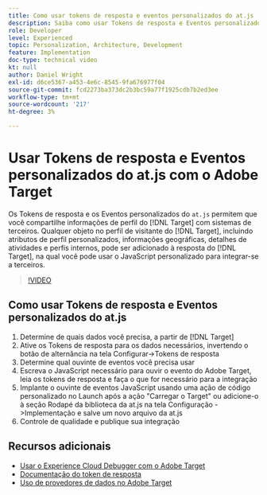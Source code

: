 ```yaml
---
title: Como usar tokens de resposta e eventos personalizados do at.js
description: Saiba como usar Tokens de resposta e Eventos personalizados do at.js para compartilhar informações de perfil do Target com sistemas de terceiros.
role: Developer
level: Experienced
topic: Personalization, Architecture, Development
feature: Implementation
doc-type: technical video
kt: null
author: Daniel Wright
exl-id: d6ce5367-a453-4e6c-8545-9fa676977f04
source-git-commit: fcd2273ba373dc2b3bc59a77f1925cdb7b2ed3ee
workflow-type: tm+mt
source-wordcount: '217'
ht-degree: 3%

---
```


# Usar Tokens de resposta e Eventos personalizados do at.js com o Adobe Target

Os Tokens de resposta e os Eventos personalizados do `at.js` permitem que você compartilhe informações de perfil do [!DNL Target] com sistemas de terceiros. Qualquer objeto no perfil de visitante do [!DNL Target], incluindo atributos de perfil personalizados, informações geográficas, detalhes de atividades e perfis internos, pode ser adicionado à resposta do [!DNL Target], na qual você pode usar o JavaScript personalizado para integrar-se a terceiros.

>[!VIDEO](https://video.tv.adobe.com/v/23253/?quality=12)

## Como usar Tokens de resposta e Eventos personalizados do at.js

1. Determine de quais dados você precisa, a partir de [!DNL Target]
1. Ative os Tokens de resposta para os dados necessários, invertendo o botão de alternância na tela Configurar->Tokens de resposta
1. Determine qual ouvinte de eventos você precisa usar
1. Escreva o JavaScript necessário para ouvir o evento do Adobe Target, leia os tokens de resposta e faça o que for necessário para a integração
1. Implante o ouvinte de eventos JavaScript usando uma ação de código personalizado no Launch após a ação &quot;Carregar o Target&quot; ou adicione-o à seção Rodapé da biblioteca da at.js na tela Configuração ->Implementação e salve um novo arquivo da at.js
1. Controle de qualidade e publique sua integração

## Recursos adicionais

* [Usar o Experience Cloud Debugger com o Adobe Target](../troubleshooting/troubleshoot-with-the-experience-cloud-debugger.md)
* [Documentação do token de resposta](https://experienceleague.adobe.com/docs/target/using/administer/response-tokens.html?lang=en)
* [Uso de provedores de dados no Adobe Target](use-data-providers-to-integrate-third-party-data.md)
